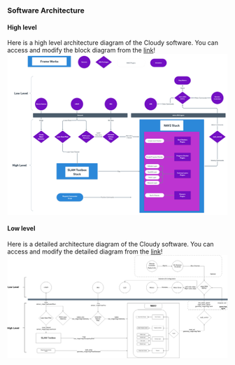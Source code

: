 ### Software Architecture

#### High level
Here is a high level architecture diagram of the Cloudy software. You can access and modify the block diagram from the [link](https://whimsical.com/LxtNBwNDTjNXYP3EHM6uqS)! 
<img style="background-color:white!important" src="../../images/software_block_diagram.png" alt="detailedsoftwareblockdiagram">

#### Low level
Here is a detailed architecture diagram of the Cloudy software. You can access and modify the detailed diagram from the [link](https://raw.githubusercontent.com/robolaunch/cloudy/main/docs/DetailedSoftwareDiagram.drawio)! 
<img style="background-color:white!important" src="../../images/DetailedSoftwareDiagram.drawio.png" alt="detailedsoftwareblockdiagram">
